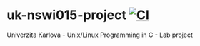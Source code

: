 # uk-nswi015-project [![CI](https://github.com/guillaumejchauveau/uk-nswi015-project/workflows/CI/badge.svg)](https://github.com/guillaumejchauveau/uk-nswi015-project/actions)
Univerzita Karlova - Unix/Linux Programming in C - Lab project
